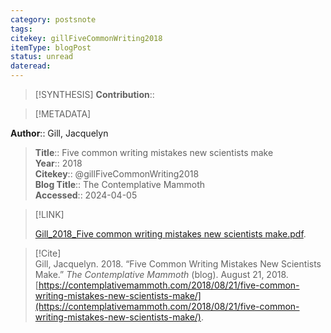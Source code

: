 ```yaml
---
category: postsnote
tags: 
citekey: gillFiveCommonWriting2018
itemType: blogPost
status: unread  
dateread:  
---
```


> [!SYNTHESIS] 
>**Contribution**::

> [!METADATA]  
>
**Author**:: Gill, Jacquelyn<br>
> **Title**:: Five common writing mistakes new scientists make    
> **Year**:: 2018     
> **Citekey**:: @gillFiveCommonWriting2018    
>**Blog Title**:: The Contemplative Mammoth   
>**Accessed**:: 2024-04-05   
> 

> [!LINK] 
>
> [Gill_2018_Five common writing mistakes new scientists make.pdf](file:///Users/steven/Library/Mobile%20Documents/com~apple~CloudDocs/Zotero/bibliography/undefined/2018/Gill_2018_Five%20common%20writing%20mistakes%20new%20scientists%20make.pdf).

> [!Cite]  
> Gill, Jacquelyn. 2018. “Five Common Writing Mistakes New Scientists Make.” _The Contemplative Mammoth_ (blog). August 21, 2018. [https://contemplativemammoth.com/2018/08/21/five-common-writing-mistakes-new-scientists-make/](https://contemplativemammoth.com/2018/08/21/five-common-writing-mistakes-new-scientists-make/).
